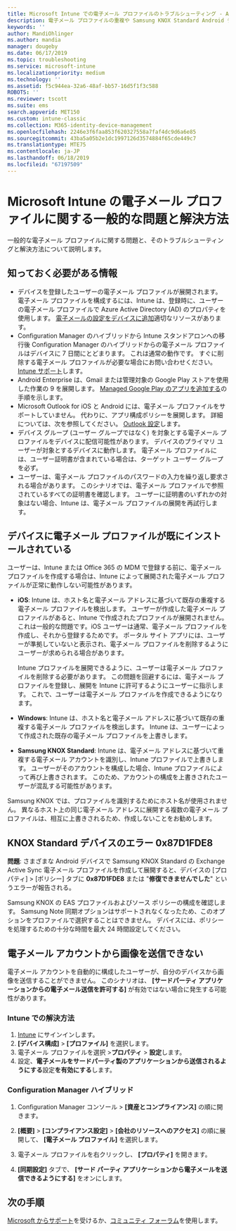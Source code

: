 ```yaml
---
title: Microsoft Intune での電子メール プロファイルのトラブルシューティング - Azure | Microsoft Docs
description: 電子メール プロファイルの重複や Samsung KNOX Standard Android デバイスでのエラーなど、Microsoft Intune の電子メール プロファイルに関する一般的な問題と解決方法について説明します。
keywords: ''
author: MandiOhlinger
ms.author: mandia
manager: dougeby
ms.date: 06/17/2019
ms.topic: troubleshooting
ms.service: microsoft-intune
ms.localizationpriority: medium
ms.technology: ''
ms.assetid: f5c944ea-32a6-48af-bb57-16d5f1f3c588
ROBOTS: ''
ms.reviewer: tscott
ms.suite: ems
search.appverid: MET150
ms.custom: intune-classic
ms.collection: M365-identity-device-management
ms.openlocfilehash: 2246e3f6faa853f620327558a7faf4dc9d6a6e85
ms.sourcegitcommit: 43ba5a05b2e1dc1997126d3574884f65cde449c7
ms.translationtype: MTE75
ms.contentlocale: ja-JP
ms.lasthandoff: 06/18/2019
ms.locfileid: "67197509"
---
```

# <a name="common-issues-and-resolutions-with-email-profiles-in-microsoft-intune"></a>Microsoft Intune の電子メール プロファイルに関する一般的な問題と解決方法

一般的な電子メール プロファイルに関する問題と、そのトラブルシューティングと解決方法について説明します。

## <a name="what-you-need-to-know"></a>知っておく必要がある情報

- デバイスを登録したユーザーの電子メール プロファイルが展開されます。 電子メール プロファイルを構成するには、Intune は、登録時に、ユーザーの電子メール プロファイルで Azure Active Directory (AD) のプロパティを使用します。 [電子メールの設定をデバイスに追加](email-settings-configure.md)適切なリソースがあります。
- Configuration Manager のハイブリッドから Intune スタンドアロンへの移行後 Configuration Manager のハイブリッドからの電子メール プロファイルはデバイスに 7 日間にとどまります。 これは通常の動作です。 すぐに削除する電子メール プロファイルが必要な場合にお問い合わせください。 [Intune サポート](get-support.md)します。
- Android Enterprise は、Gmail または管理対象の Google Play ストアを使用した作業の 9 を展開します。 [Managed Google Play のアプリを追加する](apps-add-android-for-work.md)の手順を示します。
- Microsoft Outlook for iOS と Android には、電子メール プロファイルをサポートしていません。 代わりに、アプリ構成ポリシーを展開します。 詳細については、次を参照してください。 [Outlook 設定](app-configuration-policies-outlook.md)します。
- デバイス グループ (ユーザー グループではなく) を対象とする電子メール プロファイルをデバイスに配信可能性があります。 デバイスのプライマリ ユーザーが対象とするデバイスに動作します。 電子メール プロファイルには、ユーザー証明書が含まれている場合は、ターゲット ユーザー グループを必ず。
- ユーザーは、電子メール プロファイルのパスワードの入力を繰り返し要求される場合があります。 このシナリオでは、電子メール プロファイルで参照されているすべての証明書を確認します。 ユーザーに証明書のいずれかの対象はない場合、Intune は、電子メール プロファイルの展開を再試行します。

## <a name="device-already-has-an-email-profile-installed"></a>デバイスに電子メール プロファイルが既にインストールされている

ユーザーは、Intune または Office 365 の MDM で登録する前に、電子メール プロファイルを作成する場合は、Intune によって展開された電子メール プロファイルが正常に動作しない可能性があります。

- **iOS**: Intune は、ホスト名と電子メール アドレスに基づいて既存の重複する電子メール プロファイルを検出します。 ユーザーが作成した電子メール プロファイルがあると、Intune で作成されたプロファイルが展開されません。 これは一般的な問題です。iOS ユーザーは通常、電子メール プロファイルを作成し、それから登録するためです。 ポータル サイト アプリには、ユーザーが準拠していないと表示され、電子メール プロファイルを削除するようにユーザーが求められる場合があります。

  Intune プロファイルを展開できるように、ユーザーは電子メール プロファイルを削除する必要があります。 この問題を回避するには、電子メール プロファイルを登録し、展開を Intune に許可するようにユーザーに指示します。 これで、ユーザーは電子メール プロファイルを作成できるようになります。

- **Windows**: Intune は、ホスト名と電子メール アドレスに基づいて既存の重複する電子メール プロファイルを検出します。 Intune は、ユーザーによって作成された既存の電子メール プロファイルを上書きします。

- **Samsung KNOX Standard**: Intune は、電子メール アドレスに基づいて重複する電子メール アカウントを識別し、Intune プロファイルで上書きします。 ユーザーがそのアカウントを構成した場合、Intune プロファイルによって再び上書きされます。 このため、アカウントの構成を上書きされたユーザーが混乱する可能性があります。

Samsung KNOX では、プロファイルを識別するためにホスト名が使用されません。 異なるホスト上の同じ電子メール アドレスに展開する複数の電子メール プロファイルは、相互に上書きされるため、作成しないことをお勧めします。

## <a name="error-0x87d1fde8-for-knox-standard-device"></a>KNOX Standard デバイスのエラー 0x87D1FDE8

**問題**: さまざまな Android デバイスで Samsung KNOX Standard の Exchange Active Sync 電子メール プロファイルを作成して展開すると、デバイスの [プロパティ] > [ポリシー] タブに **0x87D1FDE8** または "**修復できませんでした**" というエラーが報告される。

Samsung KNOX の EAS プロファイルおよびソース ポリシーの構成を確認します。 Samsung Note 同期オプションはサポートされなくなったため、このオプションをプロファイルで選択することはできません。 デバイスには、ポリシーを処理するための十分な時間を最大 24 時間設定してください。

## <a name="unable-to-send-images-from--email-account"></a>電子メール アカウントから画像を送信できない

電子メール アカウントを自動的に構成したユーザーが、自分のデバイスから画像を送信することができません。 このシナリオは、 **[サードパーティ アプリケーションからの電子メール送信を許可する]** が有効ではない場合に発生する可能性があります。

### <a name="intune-solution"></a>Intune での解決方法

1. [Intune](https://go.microsoft.com/fwlink/?linkid=2090973) にサインインします。
2. **[デバイス構成]**  >  **[プロファイル]** を選択します。
3. 電子メール プロファイルを選択 >**プロパティ** > **設定**します。
4. 設定、**電子メールをサードパーティ製のアプリケーションから送信されるようにする**設定**を有効にする**します。

### <a name="configuration-manager-hybrid"></a>Configuration Manager ハイブリッド

1. Configuration Manager コンソール > **[資産とコンプライアンス]** の順に開きます。

2. **[概要]**  >  **[コンプライアンス設定]**  >  **[会社のリソースへのアクセス]** の順に展開して、 **[電子メール プロファイル]** を選択します。

3. 電子メール プロファイルを右クリックし、 **[プロパティ]** を開きます。

4. **[同期設定]** タブで、 **[サード パーティ アプリケーションから電子メールを送信できるようにする]** をオンにします。

## <a name="next-steps"></a>次の手順

[Microsoft からサポート](get-support.md)を受けるか、[コミュニティ フォーラム](https://social.technet.microsoft.com/Forums/en-US/home?category=microsoftintune)を使用します。
